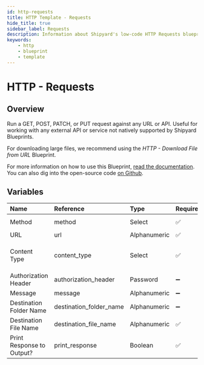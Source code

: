 ```yaml
---
id: http-requests
title: HTTP Template - Requests
hide_title: true
sidebar_label: Requests
description: Information about Shipyard's low-code HTTP Requests blueprint. Run a GET, POST, PATCH, or PUT request against any URL or API.
keywords:
    - http
    - blueprint
    - template
---
```


# HTTP - Requests

## Overview

Run a GET, POST, PATCH, or PUT request against any URL or API. Useful for working with any external API or service not natively supported by Shipyard Blueprints.

For downloading large files, we recommend using the *HTTP - Download File from URL* Blueprint.

For more information on how to use this Blueprint, [read the documentation](https://www.shipyardapp.com/docs/blueprint-library/http). You can also dig into the open-source code [on Github](https://github.com/shipyardapp/httprequest-blueprints).

## Variables

| Name | Reference | Type | Required | Default | Options | Description |
|:---|:---|:---|:---|:---|:---|:---|
| Method | method | Select | :white_check_mark: | GET | `GET`, `POST`, `PUT`, `PATCH` | - |
| URL | url | Alphanumeric | :white_check_mark: |  | - | - |
| Content Type | content_type | Select | :white_check_mark: | application/json | `application/json`, `application/xml`, `text/plain`, `text/html` | - |
| Authorization Header | authorization_header | Password | :heavy_minus_sign: | - | - | - |
| Message | message | Alphanumeric | :heavy_minus_sign: |  | - | - |
| Destination Folder Name | destination_folder_name | Alphanumeric | :heavy_minus_sign: |  | - | - |
| Destination File Name | destination_file_name | Alphanumeric | :white_check_mark: | response.txt | - | - |
| Print Response to Output? | print_response | Boolean | :white_check_mark: | true | - | - |


